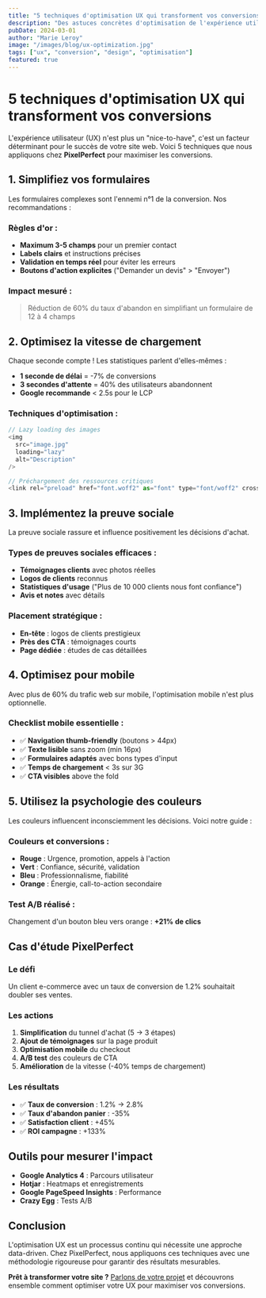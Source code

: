 ```yaml
---
title: "5 techniques d'optimisation UX qui transforment vos conversions"
description: "Des astuces concrètes d'optimisation de l'expérience utilisateur pour améliorer significativement vos taux de conversion."
pubDate: 2024-03-01
author: "Marie Leroy"
image: "/images/blog/ux-optimization.jpg"
tags: ["ux", "conversion", "design", "optimisation"]
featured: true
---
```


# 5 techniques d'optimisation UX qui transforment vos conversions

L'expérience utilisateur (UX) n'est plus un "nice-to-have", c'est un facteur déterminant pour le succès de votre site web. Voici 5 techniques que nous appliquons chez **PixelPerfect** pour maximiser les conversions.

## 1. Simplifiez vos formulaires

Les formulaires complexes sont l'ennemi n°1 de la conversion. Nos recommandations :

### Règles d'or :
- **Maximum 3-5 champs** pour un premier contact
- **Labels clairs** et instructions précises
- **Validation en temps réel** pour éviter les erreurs
- **Boutons d'action explicites** ("Demander un devis" > "Envoyer")

### Impact mesuré :
> Réduction de 60% du taux d'abandon en simplifiant un formulaire de 12 à 4 champs

## 2. Optimisez la vitesse de chargement

Chaque seconde compte ! Les statistiques parlent d'elles-mêmes :

- **1 seconde de délai** = -7% de conversions
- **3 secondes d'attente** = 40% des utilisateurs abandonnent
- **Google recommande** < 2.5s pour le LCP

### Techniques d'optimisation :
```javascript
// Lazy loading des images
<img 
  src="image.jpg" 
  loading="lazy" 
  alt="Description"
/>

// Préchargement des ressources critiques
<link rel="preload" href="font.woff2" as="font" type="font/woff2" crossorigin>
```

## 3. Implémentez la preuve sociale

La preuve sociale rassure et influence positivement les décisions d'achat.

### Types de preuves sociales efficaces :
- **Témoignages clients** avec photos réelles
- **Logos de clients** reconnus
- **Statistiques d'usage** ("Plus de 10 000 clients nous font confiance")
- **Avis et notes** avec détails

### Placement stratégique :
- **En-tête** : logos de clients prestigieux
- **Près des CTA** : témoignages courts
- **Page dédiée** : études de cas détaillées

## 4. Optimisez pour mobile

Avec plus de 60% du trafic web sur mobile, l'optimisation mobile n'est plus optionnelle.

### Checklist mobile essentielle :
- ✅ **Navigation thumb-friendly** (boutons > 44px)
- ✅ **Texte lisible** sans zoom (min 16px)
- ✅ **Formulaires adaptés** avec bons types d'input
- ✅ **Temps de chargement** < 3s sur 3G
- ✅ **CTA visibles** above the fold

## 5. Utilisez la psychologie des couleurs

Les couleurs influencent inconsciemment les décisions. Voici notre guide :

### Couleurs et conversions :
- **Rouge** : Urgence, promotion, appels à l'action
- **Vert** : Confiance, sécurité, validation
- **Bleu** : Professionnalisme, fiabilité
- **Orange** : Énergie, call-to-action secondaire

### Test A/B réalisé :
Changement d'un bouton bleu vers orange : **+21% de clics**

## Cas d'étude PixelPerfect

### Le défi
Un client e-commerce avec un taux de conversion de 1.2% souhaitait doubler ses ventes.

### Les actions
1. **Simplification** du tunnel d'achat (5 → 3 étapes)
2. **Ajout de témoignages** sur la page produit
3. **Optimisation mobile** du checkout
4. **A/B test** des couleurs de CTA
5. **Amélioration** de la vitesse (-40% temps de chargement)

### Les résultats
- ✅ **Taux de conversion** : 1.2% → 2.8%
- ✅ **Taux d'abandon panier** : -35%
- ✅ **Satisfaction client** : +45%
- ✅ **ROI campagne** : +133%

## Outils pour mesurer l'impact

- **Google Analytics 4** : Parcours utilisateur
- **Hotjar** : Heatmaps et enregistrements
- **Google PageSpeed Insights** : Performance
- **Crazy Egg** : Tests A/B

## Conclusion

L'optimisation UX est un processus continu qui nécessite une approche data-driven. Chez PixelPerfect, nous appliquons ces techniques avec une méthodologie rigoureuse pour garantir des résultats mesurables.

**Prêt à transformer votre site ?** [Parlons de votre projet](/contact) et découvrons ensemble comment optimiser votre UX pour maximiser vos conversions.